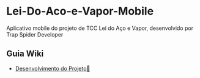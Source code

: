 # Lei-Do-Aco-e-Vapor-Mobile
Aplicativo mobile do projeto de TCC Lei do Aço e Vapor, desenvolvido por Trap Spider Developer

## Guia Wiki
- <a href="https://github.com/GuilhermeM777/Lei-Do-Aco-e-Vapor-Mobile/wiki/Desenvolvimento-Projeto"> Desenvolvimento do Projeto📝
